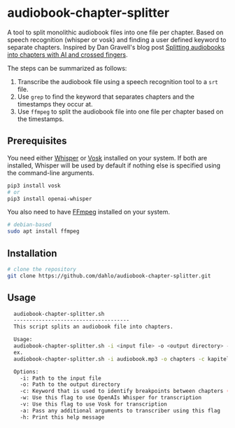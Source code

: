 # audiobook-chapter-splitter

A tool to split monolithic audiobook files into one file per chapter. Based on speech recognition (whisper or vosk) and finding a user defined keyword to separate chapters. Inspired by Dan Gravell's blog post [Splitting audiobooks into chapters with AI and crossed fingers](https://www.blisshq.com/music-library-management-blog/2021/01/22/splitting-audiobooks-chapters-ai/).

The steps can be summarized as follows:
1. Transcribe the audiobook file using a speech recognition tool to a `srt` file.
1. Use `grep` to find the keyword that separates chapters and the timestamps they occur at.
1. Use `ffmpeg` to split the audiobook file into one file per chapter based on the timestamps.

## Prerequisites

You need either [Whisper](https://github.com/openai/whisper) or [Vosk](https://alphacephei.com/vosk/) installed on your system. If both are installed, Whisper will be used by default if nothing else is specified using the command-line arguments.

```bash
pip3 install vosk
# or
pip3 install openai-whisper
```

You also need to have [FFmpeg](https://ffmpeg.org/) installed on your system.

```bash
# debian-based
sudo apt install ffmpeg
```

## Installation

```bash
# clone the repository
git clone https://github.com/dahlo/audiobook-chapter-splitter.git
```

## Usage

```bash
  audiobook-chapter-splitter.sh
  -------------------------------------
  This script splits an audiobook file into chapters.

  Usage:
  audiobook-chapter-splitter.sh -i <input file> -o <output directory> -c <chapter keyword> [-w] [-v] [-a ARGS] [-h]
  ex.
  audiobook-chapter-splitter.sh -i audiobook.mp3 -o chapters -c kapitel -w -a "--model medium --language Swedish"

  Options:
    -i: Path to the input file
    -o: Path to the output directory
    -c: Keyword that is used to identify breakpoints between chapters (case-insensitive)
    -w: Use this flag to use OpenAIs Whisper for transcription
    -v: Use this flag to use Vosk for transcription
    -a: Pass any additional arguments to transcriber using this flag
    -h: Print this help message
```










